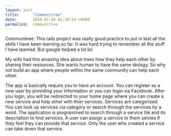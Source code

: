 ```yaml
---
layout: post
title:      "Communitree"
date:       2020-02-28 01:30:54 +0000
permalink:  communitree
---
```



Communitree:
This rails project was really good practice to put in test all the skills I have been learning so far. It was hard trying to remember all the stuff I have learned. But google helped a lot lol.

My wife had this amazing idea about trees how they help each other by sharing their resources. She wants human to have the same idology. So why not build an app where people within the same community can help each other.

The app is basically require you to have an account. You can register as a new user by providing your information or you can login via Facebook. After you login, you will be redirected to your home page where you can create a new service and help other with thier services. Services are categorized. You can look up services via category or search through the services by a word. The application is programmed to search through a service tile and its description to find services. A user can assign a service to them selvies if they feel they can provide that service. Only the user who created a service can take down that service.
